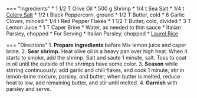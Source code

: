 === "Ingredients"
    * 1 1/2 T Olive Oil
    * 500 g Shrimp
    * 1/4 t Sea Salt
    * 1/4 t [Celery Salt](../../seasonings/salt-blends/celery-salt.md)
    * 1/2 t Black Peppercorn, ground
    * 1/2 T Butter, cold
    * 6 Garlic Cloves, minced
    * 1/4 t Red Pepper Flakes
    * 1 1/2 T Butter, cold, divided
    * 3 T Lemon Juice
    * 1 T Caper Brine
    * Water, as needed to thin sauce
    * Italian Parsley, chopped
    * For Serving
        * Italian Parsley, chopped
        * [Laurel Rice](../../grains/rice/jasmine-rice/laurel-rice.md)

=== "Directions"
    1. **Prepare ingredients** before  Mix lemon juice and caper brine.
    2. **Sear shrimp.** Heat olive oil in a heavy pan over high heat. When it starts to smoke, add the shrimp. Salt and saute 1 minute, salt. Toss to coat in oil until the outside of the shrimps have some color.
    3. **Season** while stirring continuously: add garlic and chili flakes, and cook 1 minute; stir in lemon-brine mixture, parsley, and butter; when butter is melted, reduce heat to low, add remaining butter, and stir until melted.
    4. **Garnish** with parsley and serve.

[^lagasse_video]:
    Lagasse, Emeril. ["Shrimp Scampi With Laurel Rice And Roast Chicken - Emeril Lagasse"](https://www.youtube.com/watch?v=_r0k81cbND0) _YouTube: Amazing Foods Festival._ 5 August 2020.
[^lagasse_recipe]:
    Lagasse, Emeril. ["Emeril's Shrimp Scampi."](https://www.emerils.com/126940/emerils-shrimp-scampi) _Emeril's._ 16 December 2014.
[^mitzewich]:
    Mitzewich, John. ["Garlic Shrimp – Not Necessarily In That Order."](https://foodwishes.blogspot.com/2012/02/garlic-shrimp-not-necessarily-in-that.html) _Foodwishes._ 17 February 2012.
[^ramsay_video]:
    Ramsay, Gordon. ["Gordon Ramsay Cooks Shrimp Scampi In Just 10 Minutes | Ramsay in 10."](https://www.youtube.com/watch?v=UMp-IF6uPkk) _YouTube: Gordon Ramsay._ 19 September 2019.
[^ramsay_recipe]:
    Ramsay, Gordon. ["Ramsay in 10 – Shrimp Scampi with Capellini Pasta."](https://www.gordonramsay.com/gr/recipes/ramsay-in-10-shrimp-scampi-with-capellini-pasta/) _Gordon Ramsay._ 19 September 2019.
